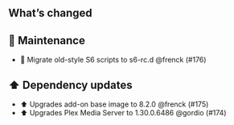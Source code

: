 ## What’s changed

## 🧰 Maintenance

- 🔨 Migrate old-style S6 scripts to s6-rc.d @frenck (#176)

## ⬆️ Dependency updates

- ⬆️ Upgrades add-on base image to 8.2.0 @frenck (#175)
- ⬆️ Upgrades Plex Media Server to 1.30.0.6486 @gordio (#174)
